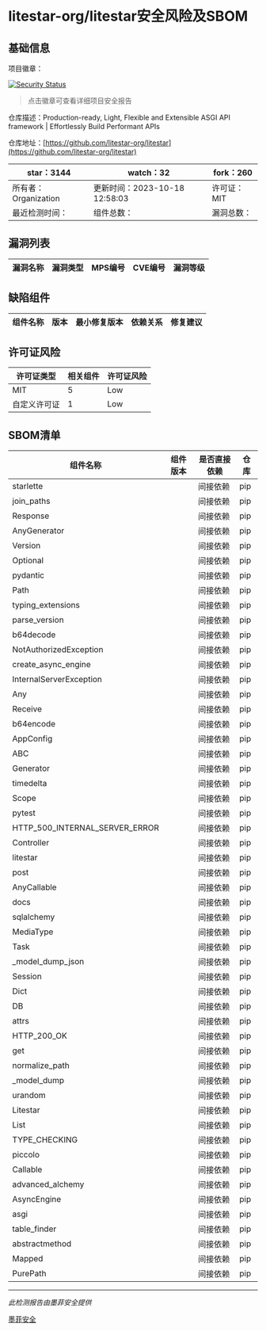 # litestar-org/litestar安全风险及SBOM

## 基础信息

项目徽章：

[![Security Status](https://www.murphysec.com/platform3/v31/badge/1714713686286581760.svg)](https://www.murphysec.com/console/report/1714713686190112768/1714713686286581760)

> 点击徽章可查看详细项目安全报告

仓库描述：Production-ready, Light, Flexible and Extensible ASGI API framework | Effortlessly Build Performant APIs

仓库地址：[https://github.com/litestar-org/litestar](https://github.com/litestar-org/litestar)

| star：3144 | watch：32 | fork：260 |
| ----------- | -------------- | ------------ |
| 所有者：Organization | 更新时间：2023-10-18 12:58:03 | 许可证：MIT |
| 最近检测时间： | 组件总数： | 漏洞总数： |




## 漏洞列表

| 漏洞名称 | 漏洞类型 | MPS编号 | CVE编号 | 漏洞等级 |
| ------- | ------ | ------- | ------ | ----- |





## 缺陷组件

| 组件名称 | 版本 | 最小修复版本 | 依赖关系 | 修复建议 |
| -------- | ---- | ------------ | -------- | -------- |





## 许可证风险

| 许可证类型 | 相关组件 | 许可证风险 |
| ---------- | -------- | ---------- |
|MIT|5|Low|
|自定义许可证|1|Low|




## SBOM清单

| 组件名称 | 组件版本 | 是否直接依赖 | 仓库 |
| -------- | -------- | ------------ | ---- |
|starlette||间接依赖|pip|
|join_paths||间接依赖|pip|
|Response||间接依赖|pip|
|AnyGenerator||间接依赖|pip|
|Version||间接依赖|pip|
|Optional||间接依赖|pip|
|pydantic||间接依赖|pip|
|Path||间接依赖|pip|
|typing_extensions||间接依赖|pip|
|parse_version||间接依赖|pip|
|b64decode||间接依赖|pip|
|NotAuthorizedException||间接依赖|pip|
|create_async_engine||间接依赖|pip|
|InternalServerException||间接依赖|pip|
|Any||间接依赖|pip|
|Receive||间接依赖|pip|
|b64encode||间接依赖|pip|
|AppConfig||间接依赖|pip|
|ABC||间接依赖|pip|
|Generator||间接依赖|pip|
|timedelta||间接依赖|pip|
|Scope||间接依赖|pip|
|pytest||间接依赖|pip|
|HTTP_500_INTERNAL_SERVER_ERROR||间接依赖|pip|
|Controller||间接依赖|pip|
|litestar||间接依赖|pip|
|post||间接依赖|pip|
|AnyCallable||间接依赖|pip|
|docs||间接依赖|pip|
|sqlalchemy||间接依赖|pip|
|MediaType||间接依赖|pip|
|Task||间接依赖|pip|
|_model_dump_json||间接依赖|pip|
|Session||间接依赖|pip|
|Dict||间接依赖|pip|
|DB||间接依赖|pip|
|attrs||间接依赖|pip|
|HTTP_200_OK||间接依赖|pip|
|get||间接依赖|pip|
|normalize_path||间接依赖|pip|
|_model_dump||间接依赖|pip|
|urandom||间接依赖|pip|
|Litestar||间接依赖|pip|
|List||间接依赖|pip|
|TYPE_CHECKING||间接依赖|pip|
|piccolo||间接依赖|pip|
|Callable||间接依赖|pip|
|advanced_alchemy||间接依赖|pip|
|AsyncEngine||间接依赖|pip|
|asgi||间接依赖|pip|
|table_finder||间接依赖|pip|
|abstractmethod||间接依赖|pip|
|Mapped||间接依赖|pip|
|PurePath||间接依赖|pip|


------

*此检测报告由墨菲安全提供*

[墨菲安全](www.murphysec.com)